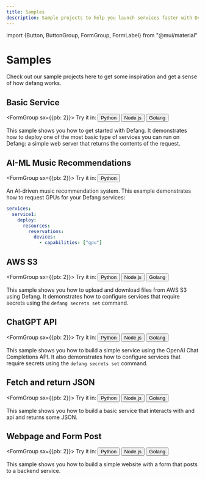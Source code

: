 ```yaml
---
title: Samples
description: Sample projects to help you launch services faster with Defang.
---
```


import {Button, ButtonGroup, FormGroup, FormLabel} from "@mui/material"

# Samples

Check out our sample projects here to get some inspiration and get a sense of how defang works.


## Basic Service

<FormGroup sx={{pb: 2}}>
    <FormLabel>Try it in: </FormLabel>
    <ButtonGroup variant="outlined">
        <Button href="https://github.com/defang-io/defang/tree/main/samples/python/Basic%20Service">Python</Button>
        <Button href="https://github.com/defang-io/defang/tree/main/samples/nodejs/Basic%20Service">Node.js</Button>
        <Button href="https://github.com/defang-io/defang/tree/main/samples/golang/Basic%20Service">Golang</Button>
    </ButtonGroup>
</FormGroup>

This sample shows you how to get started with Defang. It demonstrates how to deploy one of the most basic type of services you can run on Defang: a simple web server that returns the contents of the request.


## AI-ML Music Recommendations

<FormGroup sx={{pb: 2}}>
    <FormLabel>Try it in: </FormLabel>
    <ButtonGroup variant="outlined">
        <Button href="https://github.com/defang-io/defang/tree/main/samples/python/AI-ML%20Music">Python</Button>
    </ButtonGroup>
</FormGroup>

An AI-driven music recommendation system. This example demonstrates how to request GPUs for your Defang services:

```yaml
services:
  service1:
    deploy:
      resources:
        reservations:
          devices:
            - capabilities: ["gpu"]
```


## AWS S3

<FormGroup sx={{pb: 2}}>
    <FormLabel>Try it in: </FormLabel>
    <ButtonGroup variant="outlined">
        <Button href="https://github.com/defang-io/defang/tree/main/samples/python/AWS%20S3">Python</Button>
        <Button href="https://github.com/defang-io/defang/tree/main/samples/nodejs/AWS%20S3">Node.js</Button>
        <Button href="https://github.com/defang-io/defang/tree/main/samples/golang/AWS%20S3">Golang</Button>
    </ButtonGroup>
</FormGroup>

This sample shows you how to upload and download files from AWS S3 using Defang. It demonstrates how to configure services that require secrets using the `defang secrets set` command.


## ChatGPT API

<FormGroup sx={{pb: 2}}>
    <FormLabel>Try it in: </FormLabel>
    <ButtonGroup variant="outlined">
        <Button href="https://github.com/defang-io/defang/tree/main/samples/python/ChatGPT%20API">Python</Button>
        <Button href="https://github.com/defang-io/defang/tree/main/samples/nodejs/ChatGPT%20API">Node.js</Button>
        <Button href="https://github.com/defang-io/defang/tree/main/samples/golang/ChatGPT%20API">Golang</Button>
    </ButtonGroup>
</FormGroup>

This sample shows you how to build a simple service using the OpenAI Chat Completions API. It also demonstrates how to configure services that require secrets using the `defang secrets set` command.


## Fetch and return JSON

<FormGroup sx={{pb: 2}}>
    <FormLabel>Try it in: </FormLabel>
    <ButtonGroup variant="outlined">
        <Button href="https://github.com/defang-io/defang/tree/main/samples/python/Fetch%20and%20Return%20JSON">Python</Button>
        <Button href="https://github.com/defang-io/defang/tree/main/samples/nodejs/Fetch%20and%20Return%20JSON">Node.js</Button>
        <Button href="https://github.com/defang-io/defang/tree/main/samples/golang/Fetch%20and%20Return%20JSON">Golang</Button>
    </ButtonGroup>
</FormGroup>

This sample shows you how to build a basic service that interacts with and api and returns some JSON. 


## Webpage and Form Post

<FormGroup sx={{pb: 2}}>
    <FormLabel>Try it in: </FormLabel>
    <ButtonGroup variant="outlined">
        <Button href="https://github.com/defang-io/defang/tree/main/samples/python/Web%20Page%20and%20Form%20Post">Python</Button>
        <Button href="https://github.com/defang-io/defang/tree/main/samples/nodejs/Web%20Page%20and%20Form%20Post">Node.js</Button>
        <Button href="https://github.com/defang-io/defang/tree/main/samples/golang/Web%20Page%20and%20Form%20Post">Golang</Button>
    </ButtonGroup>
</FormGroup>

This sample shows you how to build a simple website with a form that posts to a backend service. 

